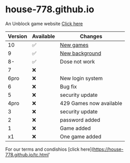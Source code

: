 # house-778.github.io
An Unblock game website
[Click here](https://house-778.github.io)

| Version | Available          | Changes                   |
| ------- | ------------------ | ------------------------- |
|  10     | :white_check_mark: | [New games](https://house-778.github.io)|
|  9      | :white_check_mark: | [New background](https://house-778.github.io/v9/)|
|  8-     | :white_check_mark: | Dose not work             |
|  7      | :x: |              | security update
|  6pro   | :x:                | New login system          |
|  6      | :x:                | Bug fix                   |
|  5      | :x:                | security update           |
|  4pro   | :x:                | 429 Games now available   |
|  3      | :x:                | security update           |
|  2      | :x:                | password added            |
|  1      | :x:                | Game added                |
|  x1     | :x:                | One game added            |

For our terms and condishios [click here](https://house-778.github.io/tc.html'
